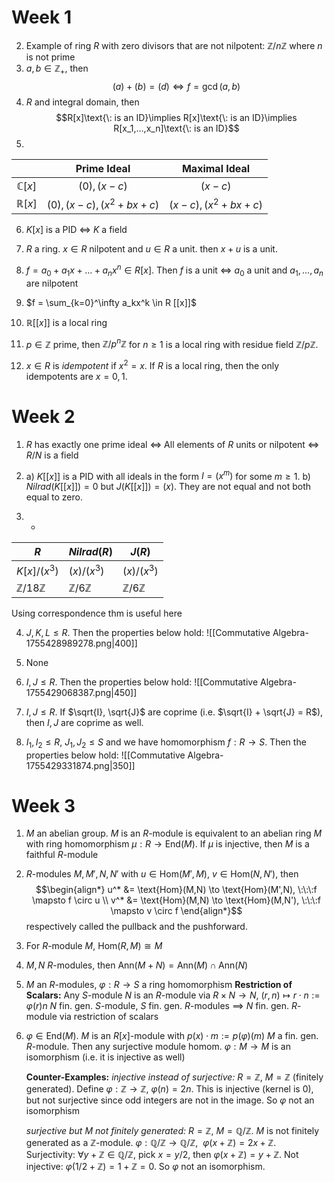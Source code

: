 # Week 1

2. Example of ring $R$ with zero divisors that are not nilpotent: $\mathbb{Z}/n\mathbb{Z}$ where $n$ is not prime
3. $a,b \in \mathbb{Z}_+$, then 
  $$(a) + (b) = (d) \iff f = \gcd(a,b)$$
4. $R$ and integral domain, then$$R[x]\text{\: is an ID}\implies R[x]\text{\: is an ID}\implies R[x_1,...,x_n]\text{\: is an ID}$$
5. 

|                 |       Prime Ideal        |    Maximal Ideal    |
| :-------------: | :----------------------: | :-----------------: |
| $\mathbb{C}[x]$ |       $(0), (x-c)$       |       $(x-c)$       |
| $\mathbb{R}[x]$ | $(0), (x-c), (x^2+bx+c)$ | $(x-c), (x^2+bx+c)$ |

6.  $K[x]$ is a PID $\iff$ $K$ a field

7. $R$ a ring. $x\in R$ nilpotent and $u \in R$ a unit. then $x+u$ is a unit.

8. $f = a_0+a_1x+...+a_nx^n \in R[x]$. Then $f$ is a unit $\iff$ $a_0$ a unit and $a_1,...,a_n$ are nilpotent

9. $f = \sum_{k=0}^\infty a_kx^k \in R [[x]]$ 

10. $\mathbb{R}[[x]]$ is a local ring

11. $p \in \mathbb{Z}$ prime, then $\mathbb{Z}/p^n\mathbb{Z}$ for $n\geq 1$ is a local ring with residue field $\mathbb{Z}/p\mathbb{Z}$.

12. $x \in R$ is *idempotent* if $x^2= x$. If $R$ is a local ring, then the only idempotents are $x=0,1$.


# Week 2

1. $R$ has exactly one prime ideal $\iff$ All elements of $R$ units or nilpotent $\iff$
	$R/N$ is a field

2. a) $K[[x]]$ is a PID with all ideals in the form $I = (x^m)$ for some $m\geq 1$.
	b) $Nilrad(K[[x]]) = 0$ but $J(K[[x]]) = (x)$. They are not equal and not both equal to zero.

3. -

| $R$                       | $Nilrad(R)$              | $J(R)$                   |
| ------------------------- | ------------------------ | ------------------------ |
| $K[x]/(x^3)$              | $(x)/(x^3)$              | $(x)/(x^3)$              |
| $\mathbb{Z}/18\mathbb{Z}$ | $\mathbb{Z}/6\mathbb{Z}$ | $\mathbb{Z}/6\mathbb{Z}$ |
Using correspondence thm is useful here

4. $J,K,L \leq R$. Then the properties below hold:
![[Commutative Algebra-1755428989278.png|400]]
5. None

6. $I,J \leq R$. Then the properties below hold:
![[Commutative Algebra-1755429068387.png|450]]

7. $I,J \leq R$. If $\sqrt{I}, \sqrt{J}$ are coprime (i.e. $\sqrt{I} + \sqrt{J} = R$), then $I,J$ are coprime as well.

8. $I_1,I_2 \leq R$, $J_1,J_2 \leq S$ and we have homomorphism $f: R \to S$. Then the properties below hold:
![[Commutative Algebra-1755429331874.png|350]]



# Week 3

1. $M$ an abelian group. $M$ is an $R$-module is equivalent to an abelian ring $M$ with ring homomorphism $\mu: R \to \text{End}(M)$. If $\mu$ is injective, then $M$ is a faithful $R$-module

2. $R$-modules $M,M',N,N'$ with $u \in \text{Hom}(M',M)$, $v\in \text{Hom}(N,N')$, then
	$$\begin{align*}
u^* &= \text{Hom}(M,N) \to \text{Hom}(M',N), \:\:\:f \mapsto f \circ u \\
v^* &= \text{Hom}(M,N) \to \text{Hom}(M,N'), \:\:\:f \mapsto v \circ f
\end{align*}$$
	respectively called the pullback and the pushforward.

3. For $R$-module $M$, $\text{Hom}(R,M) \cong M$

4. $M,N$ $R$-modules, then $\text{Ann}(M+N) = \text{Ann}(M) \cap \text{Ann}(N)$

5. $M$ an $R$-modules, $\varphi: R\to S$ a ring homomorphism
	 **Restriction of Scalars:** Any $S$-module $N$ is an $R$-module via $R \times N \to N$, $(r,n) \mapsto r\cdot n := \varphi(r)n$
	 $N$ fin. gen. $S$-module, $S$ fin. gen. $R$-modules $\implies$ $N$ fin. gen. $R$-module via restriction of scalars


6. $\varphi \in \text{End}(M)$. $M$ is an $R[x]$-module with $p(x) \cdot m := p(\varphi)(m)$
	 $M$ a fin. gen. $R$-module. Then any surjective module homom. $\varphi: M \to M$ is an isomorphism (i.e. it is injective as well)
	 
	 **Counter-Examples:** 
	 *injective instead of surjective:* $R= \mathbb{Z}$, $M= \mathbb{Z}$ (finitely generated). Define $\varphi: \mathbb{Z} \to \mathbb{Z}, \:\varphi(n) = 2n$. This is injective (kernel is 0), but not surjective since odd integers are not in the image. So $\varphi$ not an isomorphism
	 
	 *surjective but $M$ not finitely generated:* $R=\mathbb{Z}$, $M= \mathbb{Q}/\mathbb{Z}$. $M$ is not finitely generated as a $\mathbb{Z}$-module.  $\varphi: \mathbb{Q}/\mathbb{Z} \to \mathbb{Q}/\mathbb{Z}, \:\: \varphi(x+\mathbb{Z}) = 2x + \mathbb{Z}$.  
	 Surjectivity: $\forall y + \mathbb{Z} \in \mathbb{Q}/\mathbb{Z}$, pick $x=y/2$, then $\varphi(x+\mathbb{Z}) = y + \mathbb{Z}$.
	 Not injective: $\varphi(1/2 + \mathbb{Z}) = 1 + \mathbb{Z} = 0$.
	 So $\varphi$ not an isomorphism.